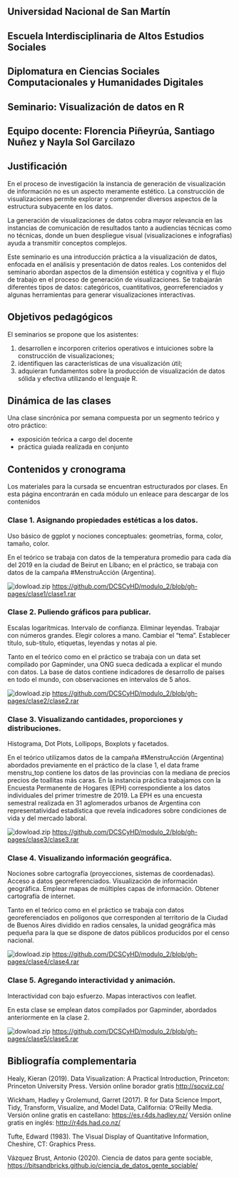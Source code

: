 ## Universidad Nacional de San Martín
## Escuela Interdisciplinaria de Altos Estudios Sociales
## Diplomatura en Ciencias Sociales Computacionales y Humanidades Digitales



## Seminario: Visualización de datos en R

## Equipo docente: Florencia Piñeyrúa, Santiago Nuñez y Nayla Sol Garcilazo



## Justificación

En el proceso de investigación la instancia de generación de visualización de información no es un aspecto meramente estético. La construcción de visualizaciones permite explorar y comprender diversos aspectos de la estructura subyacente en los datos.

La generación de visualizaciones de datos cobra mayor relevancia en las instancias de comunicación de resultados tanto a audiencias técnicas como no técnicas, donde un buen despliegue visual (visualizaciones e infografías) ayuda a transmitir conceptos complejos. 

Este seminario es una introducción práctica a la visualización de datos, enfocada en el análisis y presentación de datos reales. Los contenidos del seminario abordan aspectos de la dimensión estética y cognitiva y el flujo de trabajo en el proceso de generación de visualizaciones. Se trabajarán diferentes tipos de datos: categóricos, cuantitativos, georreferenciados y algunas herramientas para generar visualizaciones interactivas. 


## Objetivos pedagógicos

El seminarios se propone que los asistentes:
1. desarrollen e incorporen criterios operativos e intuiciones sobre la construcción de visualizaciones; 
2. identifiquen las características de una visualización útil; 
3. adquieran fundamentos sobre la producción de visualización de datos sólida y efectiva utilizando el lenguaje R.


## Dinámica de las clases

Una clase sincrónica por semana compuesta por un segmento teórico y otro práctico:
- exposición teórica a cargo del docente 
- práctica guiada realizada en conjunto


## Contenidos y cronograma
Los materiales para la cursada se encuentran estructurados por clases. En esta página encontrarán en cada módulo un enleace para descargar de los contenidos

### Clase 1. Asignando propiedades estéticas a los datos. 
Uso básico de ggplot y nociones conceptuales: geometrías, forma, color, tamaño, color.

En el teórico se trabaja con datos de la temperatura promedio para cada día del 2019 en la ciudad de Beirut en Líbano; en el práctico, se trabaja con datos de la campaña #MenstruAcción (Argentina).

![dowload.zip](https://github.com/DCSCyHD/modulo_2/blob/gh-pages/img/Download.png)
https://github.com/DCSCyHD/modulo_2/blob/gh-pages/clase1/clase1.rar


### Clase 2. Puliendo gráficos para publicar. 
Escalas logarítmicas. Intervalo de confianza. Eliminar leyendas. Trabajar con números grandes. Elegir colores a mano. Cambiar el “tema”. Establecer título, sub-título, etiquetas, leyendas y notas al pie.

Tanto en el teórico como en el práctico se trabaja con un data set compilado por Gapminder, una ONG sueca dedicada a explicar el mundo con datos. La base de datos contiene indicadores de desarrollo de países en todo el mundo, con observaciones en intervalos de 5 años.

![dowload.zip](https://github.com/DCSCyHD/modulo_2/blob/gh-pages/img/Download.png)
https://github.com/DCSCyHD/modulo_2/blob/gh-pages/clase2/clase2.rar

### Clase 3. Visualizando cantidades, proporciones y distribuciones. 
Histograma, Dot Plots, Lollipops, Boxplots y facetados.

En el teórico utilizamos datos de la campaña #MenstruAcción (Argentina) abordados previamente en el práctico de la clase 1, el data frame menstru_top contiene los datos de las provincias con la mediana de precios precios de toallitas más caras. En la instancia práctica trabajamos con la Encuesta Permanente de Hogares (EPH) correspondiente a los datos individuales del primer trimestre de 2019. La EPH es una encuesta semestral realizada en 31 aglomerados urbanos de Argentina con representatividad estadística que revela indicadores sobre condiciones de vida y del mercado laboral. 

![dowload.zip](https://github.com/DCSCyHD/modulo_2/blob/gh-pages/img/Download.png)
https://github.com/DCSCyHD/modulo_2/blob/gh-pages/clase3/clase3.rar

### Clase 4. Visualizando información geográfica. 
Nociones sobre cartografía (proyecciones, sistemas de coordenadas). Acceso a datos georreferenciados. Visualización de información geográfica. Emplear mapas de múltiples capas de información. Obtener cartografía de internet.

Tanto en el teórico como en el práctico se trabaja con datos georeferenciados en polígonos que corresponden al territorio de la Ciudad de Buenos Aires dividido en radios censales, la unidad geográfica más pequeña para la que se dispone de datos públicos producidos por el censo nacional.

![dowload.zip](https://github.com/DCSCyHD/modulo_2/blob/gh-pages/img/Download.png)
https://github.com/DCSCyHD/modulo_2/blob/gh-pages/clase4/clase4.rar

### Clase 5. Agregando interactividad y animación. 
Interactividad con bajo esfuerzo.  Mapas interactivos con leaflet.

En esta clase se emplean datos compilados por Gapminder, abordados anteriormente en la clase 2.

![dowload.zip](https://github.com/DCSCyHD/modulo_2/blob/gh-pages/img/Download.png)
https://github.com/DCSCyHD/modulo_2/blob/gh-pages/clase5/clase5.rar

## Bibliografía complementaria

Healy, Kieran (2019). Data Visualization: A Practical Introduction, Princeton: Princeton University Press. 
Versión online borador gratis http://socviz.co/  

Wickham, Hadley y Grolemund, Garret (2017). R for Data Science Import, Tidy, Transform, Visualize, and Model Data, California: O’Reilly Media. 
Versión online gratis en castellano: https://es.r4ds.hadley.nz/ 
Versión online gratis en inglés: http://r4ds.had.co.nz/   

Tufte, Edward (1983). The Visual Display of Quantitative Information, Cheshire, CT: Graphics Press. 

Vázquez Brust, Antonio (2020). Ciencia de datos para gente sociable, https://bitsandbricks.github.io/ciencia_de_datos_gente_sociable/ 
